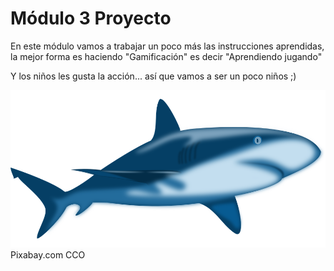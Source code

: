
# Módulo 3 Proyecto

En este módulo vamos a trabajar un poco más las instrucciones aprendidas, la mejor forma es haciendo "Gamificación" es decir "Aprendiendo jugando"

Y los niños les gusta la acción... así que vamos a ser un poco niños ;)

![](img/shark-160289_960_720.png)
Pixabay.com CCO

